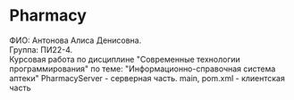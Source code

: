 # Pharmacy
ФИО: Антонова Алиса Денисовна.           
Группа: ПИ22-4.                     
Курсовая работа по дисциплине "Современные технологии программирования" по теме: "Информационно-справочная система аптеки"
PharmacyServer - серверная часть. main, pom.xml - клиентская часть
